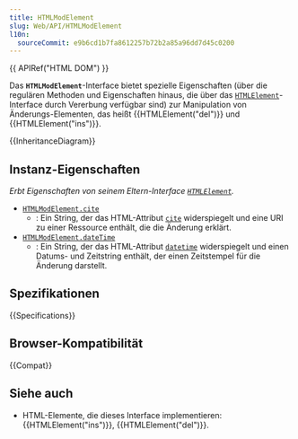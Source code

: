 ```yaml
---
title: HTMLModElement
slug: Web/API/HTMLModElement
l10n:
  sourceCommit: e9b6cd1b7fa8612257b72b2a85a96dd7d45c0200
---
```


{{ APIRef("HTML DOM") }}

Das **`HTMLModElement`**-Interface bietet spezielle Eigenschaften (über die regulären Methoden und Eigenschaften hinaus, die über das [`HTMLElement`](/de/docs/Web/API/HTMLElement)-Interface durch Vererbung verfügbar sind) zur Manipulation von Änderungs-Elementen, das heißt {{HTMLElement("del")}} und {{HTMLElement("ins")}}.

{{InheritanceDiagram}}

## Instanz-Eigenschaften

_Erbt Eigenschaften von seinem Eltern-Interface [`HTMLElement`](/de/docs/Web/API/HTMLElement)._

- [`HTMLModElement.cite`](/de/docs/Web/API/HTMLModElement/cite)
  - : Ein String, der das HTML-Attribut [`cite`](/de/docs/Web/HTML/Reference/Elements/del#cite) widerspiegelt und eine URI zu einer Ressource enthält, die die Änderung erklärt.
- [`HTMLModElement.dateTime`](/de/docs/Web/API/HTMLModElement/dateTime)
  - : Ein String, der das HTML-Attribut [`datetime`](/de/docs/Web/HTML/Reference/Elements/del#datetime) widerspiegelt und einen Datums- und Zeitstring enthält, der einen Zeitstempel für die Änderung darstellt.

## Spezifikationen

{{Specifications}}

## Browser-Kompatibilität

{{Compat}}

## Siehe auch

- HTML-Elemente, die dieses Interface implementieren: {{HTMLElement("ins")}}, {{HTMLElement("del")}}.
